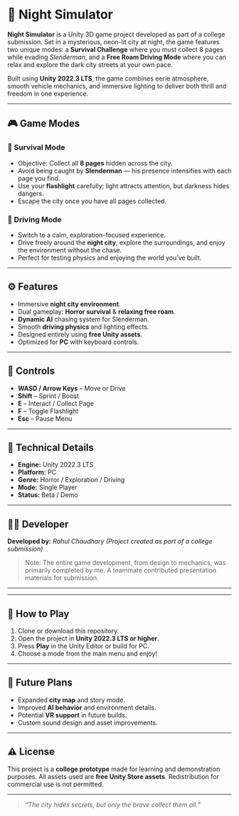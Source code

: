 # 🌌 Night Simulator

**Night Simulator** is a Unity 3D game project developed as part of a college submission. Set in a mysterious, neon-lit city at night, the game features two unique modes: a **Survival Challenge** where you must collect 8 pages while evading *Slenderman*, and a **Free Roam Driving Mode** where you can relax and explore the dark city streets at your own pace.

Built using **Unity 2022.3 LTS**, the game combines eerie atmosphere, smooth vehicle mechanics, and immersive lighting to deliver both thrill and freedom in one experience.

---

## 🎮 Game Modes

### 🔦 Survival Mode

* Objective: Collect all **8 pages** hidden across the city.
* Avoid being caught by **Slenderman** — his presence intensifies with each page you find.
* Use your **flashlight** carefully; light attracts attention, but darkness hides dangers.
* Escape the city once you have all pages collected.

### 🚗 Driving Mode

* Switch to a calm, exploration-focused experience.
* Drive freely around the **night city**, explore the surroundings, and enjoy the environment without the chase.
* Perfect for testing physics and enjoying the world you’ve built.

---

## ⚙️ Features

* Immersive **night city environment**.
* Dual gameplay: **Horror survival** & **relaxing free roam**.
* **Dynamic AI** chasing system for Slenderman.
* Smooth **driving physics** and lighting effects.
* Designed entirely using **free Unity assets**.
* Optimized for **PC** with keyboard controls.

---

## 🧭 Controls

* **WASD / Arrow Keys** – Move or Drive
* **Shift** – Sprint / Boost
* **E** – Interact / Collect Page
* **F** – Toggle Flashlight
* **Esc** – Pause Menu

---

## 🧱 Technical Details

* **Engine:** Unity 2022.3 LTS
* **Platform:** PC
* **Genre:** Horror / Exploration / Driving
* **Mode:** Single Player
* **Status:** Beta / Demo

---

## 👨‍💻 Developer

**Developed by:** *Rahul Chaudhary*
*(Project created as part of a college submission)*

> Note: The entire game development, from design to mechanics, was primarily completed by me. A teammate contributed presentation materials for submission.

---

---

## 🚀 How to Play

1. Clone or download this repository.
2. Open the project in **Unity 2022.3 LTS or higher**.
3. Press **Play** in the Unity Editor or build for PC.
4. Choose a mode from the main menu and enjoy!

---

## 💭 Future Plans

* Expanded **city map** and story mode.
* Improved **AI behavior** and environment details.
* Potential **VR support** in future builds.
* Custom sound design and asset improvements.

---

## ⚠️ License

This project is a **college prototype** made for learning and demonstration purposes.
All assets used are **free Unity Store assets**. Redistribution for commercial use is not permitted.

---

> *“The city hides secrets, but only the brave collect them all.”*
